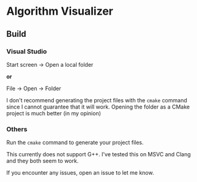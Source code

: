 # Algorithm Visualizer

## Build

### Visual Studio

Start screen → Open a local folder

**or**

File → Open → Folder

I don't recommend generating the project files with the `cmake` command since I cannot guarantee that it will work. Opening the folder as a CMake project is much better (in my opinion)

### Others

Run the `cmake` command to generate your project files.

This currently does not support G++. I've tested this on MSVC and Clang and they both seem to work. 

If you encounter any issues, open an issue to let me know. 
